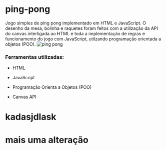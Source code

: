 # ping-pong
Jogo simples de ping pong implementado em  HTML e JavaScript. O desenho da mesa, bolinha e raquetes foram feitos com a utilização da API do canvas 
interligada ao HTML e toda a implementação de regras e funcionamento do jogo com JavaScript, utilzando programação orientada a objetos (POO).
![ping pong](https://github.com/Quezad4/ping-pong/assets/105978156/f24bdde9-1e87-4caa-86a3-97410a6f083c)

### Ferramentas utilizadas:

* HTML

* JavaScript

* Programação Orienta a Objetos (POO) 

* Canvas API


# kadasjdlask

# mais uma alteração

